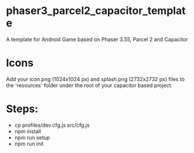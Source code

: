 # phaser3_parcel2_capacitor_template
A template for Android Game based on Phaser 3.55, Parcel 2 and Capacitor

# Icons
Add your icon.png (1024x1024 px) and splash.png (2732x2732 px) files to the 'resources' folder under the root of your capacitor based project.

# Steps:

* cp profiles/dev.cfg.js src/cfg.js
* npm install
* npm run setup
* npm run init